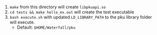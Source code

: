 1. `make` from this directory will create `libpkuapi.so`
2. `cd tests && make hello_ex.out` will create the test executable
3. `bash execute.sh` with updated `LD_LIBRARY_PATH` to the pku library folder will execute.
    - Default: `$HOME/Waterfall/pku`

